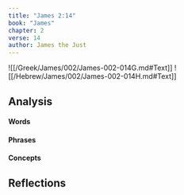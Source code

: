 ```yaml
---
title: "James 2:14"
book: "James"
chapter: 2
verse: 14
author: James the Just
---
```

![[/Greek/James/002/James-002-014G.md#Text]]
![[/Hebrew/James/002/James-002-014H.md#Text]]

## Analysis

#### Words

#### Phrases

#### Concepts

## Reflections
